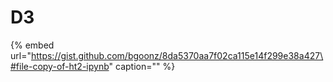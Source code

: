 # D3

{% embed url="https://gist.github.com/bgoonz/8da5370aa7f02ca115e14f299e38a427\#file-copy-of-ht2-ipynb" caption="" %}

